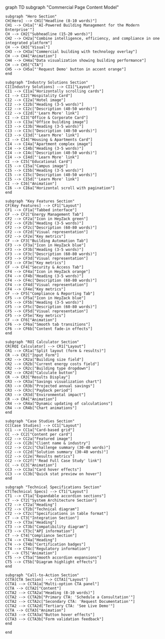 graph TD
    subgraph "Commercial Page Content Model"
    
    subgraph "Hero Section"
    CH[Hero] --> CH1["Headline (8-10 words)"]
    CH1 --> CH1a["'AI-Powered Building Management for the Modern Enterprise'"]
    CH --> CH2["Subheadline (15-20 words)"]
    CH2 --> CH2a["Combine intelligence, efficiency, and compliance in one integrated platform"]
    CH --> CH3["Visual"]
    CH3 --> CH3a["Commercial building with technology overlay"]
    CH --> CH4["Animation"]
    CH4 --> CH4a["Data visualization showing building performance"]
    CH --> CH5["CTA"]
    CH5 --> CH5a["'Request Demo' button in accent orange"]
    end
    
    subgraph "Industry Solutions Section"
    CI[Industry Solutions] --> CI1["Layout"]
    CI1 --> CI1a["Horizontally scrolling cards"]
    CI --> CI2["Hospitality Card"]
    CI2 --> CI2a["Hotel image"]
    CI2 --> CI2b["Heading (3-5 words)"]
    CI2 --> CI2c["Description (40-50 words)"]
    CI2 --> CI2d["'Learn More' link"]
    CI --> CI3["Office & Corporate Card"]
    CI3 --> CI3a["Office building image"]
    CI3 --> CI3b["Heading (3-5 words)"]
    CI3 --> CI3c["Description (40-50 words)"]
    CI3 --> CI3d["'Learn More' link"]
    CI --> CI4["Housing & Apartments Card"]
    CI4 --> CI4a["Apartment complex image"]
    CI4 --> CI4b["Heading (3-5 words)"]
    CI4 --> CI4c["Description (40-50 words)"]
    CI4 --> CI4d["'Learn More' link"]
    CI --> CI5["Educational Card"]
    CI5 --> CI5a["Campus image"]
    CI5 --> CI5b["Heading (3-5 words)"]
    CI5 --> CI5c["Description (40-50 words)"]
    CI5 --> CI5d["'Learn More' link"]
    CI --> CI6["Animation"]
    CI6 --> CI6a["Horizontal scroll with pagination"]
    end
    
    subgraph "Key Features Section"
    CF[Key Features] --> CF1["Layout"]
    CF1 --> CF1a["Tabbed interface"]
    CF --> CF2["Energy Management Tab"]
    CF2 --> CF2a["Icon in HeyZack green"]
    CF2 --> CF2b["Heading (3-5 words)"]
    CF2 --> CF2c["Description (60-80 words)"]
    CF2 --> CF2d["Visual representation"]
    CF2 --> CF2e["Key metrics"]
    CF --> CF3["Building Automation Tab"]
    CF3 --> CF3a["Icon in HeyZack blue"]
    CF3 --> CF3b["Heading (3-5 words)"]
    CF3 --> CF3c["Description (60-80 words)"]
    CF3 --> CF3d["Visual representation"]
    CF3 --> CF3e["Key metrics"]
    CF --> CF4["Security & Access Tab"]
    CF4 --> CF4a["Icon in HeyZack orange"]
    CF4 --> CF4b["Heading (3-5 words)"]
    CF4 --> CF4c["Description (60-80 words)"]
    CF4 --> CF4d["Visual representation"]
    CF4 --> CF4e["Key metrics"]
    CF --> CF5["Compliance & Reporting Tab"]
    CF5 --> CF5a["Icon in HeyZack blue"]
    CF5 --> CF5b["Heading (3-5 words)"]
    CF5 --> CF5c["Description (60-80 words)"]
    CF5 --> CF5d["Visual representation"]
    CF5 --> CF5e["Key metrics"]
    CF --> CF6["Animation"]
    CF6 --> CF6a["Smooth tab transitions"]
    CF6 --> CF6b["Content fade-in effects"]
    end
    
    subgraph "ROI Calculator Section"
    CR[ROI Calculator] --> CR1["Layout"]
    CR1 --> CR1a["Split layout (form & results)"]
    CR --> CR2["Input Form"]
    CR2 --> CR2a["Building size field"]
    CR2 --> CR2b["Current energy costs field"]
    CR2 --> CR2c["Building type dropdown"]
    CR2 --> CR2d["Calculate button"]
    CR --> CR3["Results Display"]
    CR3 --> CR3a["Savings visualization chart"]
    CR3 --> CR3b["Projected annual savings"]
    CR3 --> CR3c["Payback period"]
    CR3 --> CR3d["Environmental impact"]
    CR --> CR4["Animation"]
    CR4 --> CR4a["Dynamic updating of calculations"]
    CR4 --> CR4b["Chart animations"]
    end
    
    subgraph "Case Studies Section"
    CC[Case Studies] --> CC1["Layout"]
    CC1 --> CC1a["Card-based grid"]
    CC --> CC2["Content per card"]
    CC2 --> CC2a["Featured image"]
    CC2 --> CC2b["Client name & industry"]
    CC2 --> CC2c["Challenge summary (30-40 words)"]
    CC2 --> CC2d["Solution summary (30-40 words)"]
    CC2 --> CC2e["Results metrics"]
    CC2 --> CC2f["'Read Full Case Study' link"]
    CC --> CC3["Animation"]
    CC3 --> CC3a["Card hover effects"]
    CC3 --> CC3b["Quick stat preview on hover"]
    end
    
    subgraph "Technical Specifications Section"
    CT[Technical Specs] --> CT1["Layout"]
    CT1 --> CT1a["Expandable accordion sections"]
    CT --> CT2["System Architecture Section"]
    CT2 --> CT2a["Heading"]
    CT2 --> CT2b["Technical diagram"]
    CT2 --> CT2c["Specifications in table format"]
    CT --> CT3["Integration Section"]
    CT3 --> CT3a["Heading"]
    CT3 --> CT3b["Compatibility diagram"]
    CT3 --> CT3c["API information"]
    CT --> CT4["Compliance Section"]
    CT4 --> CT4a["Heading"]
    CT4 --> CT4b["Certification badges"]
    CT4 --> CT4c["Regulatory information"]
    CT --> CT5["Animation"]
    CT5 --> CT5a["Smooth accordion expansions"]
    CT5 --> CT5b["Diagram highlight effects"]
    end
    
    subgraph "Call-to-Action Section"
    CCTA[CTA Section] --> CCTA1["Layout"]
    CCTA1 --> CCTA1a["Multi-option CTA panel"]
    CCTA --> CCTA2["Content"]
    CCTA2 --> CCTA2a["Heading (8-10 words)"]
    CCTA2 --> CCTA2b["Primary CTA: 'Schedule a Consultation'"]
    CCTA2 --> CCTA2c["Secondary CTA: 'Request Documentation'"]
    CCTA2 --> CCTA2d["Tertiary CTA: 'See Live Demo'"]
    CCTA --> CCTA3["Animation"]
    CCTA3 --> CCTA3a["Button hover effects"]
    CCTA3 --> CCTA3b["Form validation feedback"]
    end
    
    end
